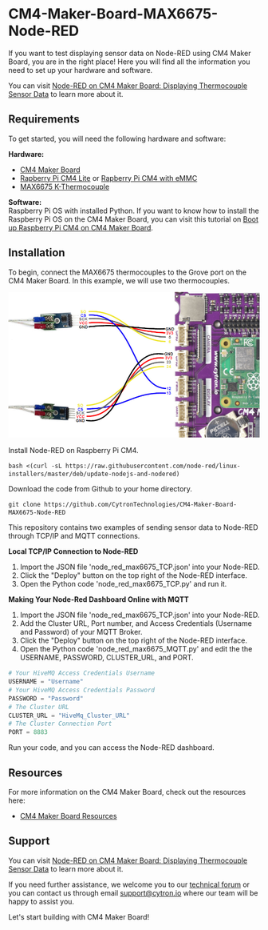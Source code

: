 # CM4-Maker-Board-MAX6675-Node-RED

If you want to test displaying sensor data on Node-RED using CM4 Maker Board, you are in the right place! Here you will find all the information you need to set up your hardware and software.

You can visit [Node-RED on CM4 Maker Board: Displaying Thermocouple Sensor Data](https://cytron.io/tutorial/node-red-on-cm4-maker-board-displaying-thermocouple-sensor-data) to learn more about it.  

## Requirements  
To get started, you will need the following hardware and software:  

**Hardware:**  
* [CM4 Maker Board](https://cytron.io/p-cm4-maker-board-and-kits)  
* [Rapberry Pi CM4 Lite](https://cytron.io/p-raspberry-pi-cm4-wireless-4gb-ram-lite-no-emmc-and-kits) or [Rapberry Pi CM4 with eMMC](https://cytron.io/p-raspberry-pi-cm4-wireless-8gb-ram-8gb-emmc-and-kits)  
* [MAX6675 K-Thermocouple](https://cytron.io/p-max6675-k-thermocouple-to-digital-converter-module)  


**Software:**  
Raspberry Pi OS with installed Python. If you want to know how to install the Raspberry Pi OS on the CM4 Maker Board, you can visit this tutorial on [Boot up Raspberry Pi CM4 on CM4 Maker Board](https://cytron.io/tutorial/boot-up-raspberry-pi-cm4-on-cm4-maker-board).  

## Installation  
To begin, connect the MAX6675 thermocouples to the Grove port on the CM4 Maker Board. In this example, we will use two thermocouples.

<img src="https://github.com/CytronTechnologies/CM4-Maker-Board-MAX6675-Google-Sheets/blob/main/Pictures/2_thermocouple_connection_to_cm4_maker_board.jpg" width="600"> 

Install Node-RED on Raspberry Pi CM4.
```
bash <(curl -sL https://raw.githubusercontent.com/node-red/linux-installers/master/deb/update-nodejs-and-nodered)
```
Download the code from Github to your home directory.
```
git clone https://github.com/CytronTechnologies/CM4-Maker-Board-MAX6675-Node-RED
```
This repository contains two examples of sending sensor data to Node-RED through TCP/IP and MQTT connections.  

**Local TCP/IP Connection to Node-RED**  
1. Import the JSON file 'node_red_max6675_TCP.json' into your Node-RED.
2. Click the "Deploy" button on the top right of the Node-RED interface.
3. Open the Python code 'node_red_max6675_TCP.py' and run it.

**Making Your Node-Red Dashboard Online with MQTT**  
1. Import the JSON file 'node_red_max6675_TCP.json' into your Node-RED.
2. Add the Cluster URL, Port number, and Access Credentials (Username and Password) of your MQTT Broker.
3. Click the "Deploy" button on the top right of the Node-RED interface.
4. Open the Python code 'node_red_max6675_MQTT.py' and edit the the USERNAME, PASSWORD, CLUSTER_URL, and PORT.
   
```python
# Your HiveMQ Access Credentials Username
USERNAME = "Username"
# Your HiveMQ Access Credentials Password
PASSWORD = "Password"
# The Cluster URL
CLUSTER_URL = "HiveMq_Cluster_URL"
# The Cluster Connection Port
PORT = 8883
```
Run your code, and you can access the Node-RED dashboard.  

## Resources    
For more information on the CM4 Maker Board, check out the resources here:  
* [CM4 Maker Board Resources](https://my.cytron.io/p-cm4-maker-board-and-kits#tab-resource)  

## Support  
You can visit [Node-RED on CM4 Maker Board: Displaying Thermocouple Sensor Data](https://cytron.io/tutorial/node-red-on-cm4-maker-board-displaying-thermocouple-sensor-data) to learn more about it. 

If you need further assistance, we welcome you to our [technical forum](http://forum.cytron.io) or you can contact us through email support@cytron.io where our team will be happy to assist you. 

Let's start building with CM4 Maker Board!
